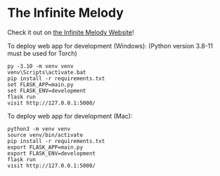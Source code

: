 # The Infinite Melody
Check it out on [the Infinite Melody Website](https://infinite-melody.nw.r.appspot.com/)!

To deploy web app for development (Windows):
(Python version 3.8-11 must be used for Torch)
```
py -3.10 -m venv venv
venv\Scripts\activate.bat
pip install -r requirements.txt
set FLASK_APP=main.py
set FLASK_ENV=development
flask run
visit http://127.0.0.1:5000/
```

To deploy web app for development (Mac):
```
python3 -m venv venv
source venv/bin/activate
pip install -r requirements.txt
export FLASK_APP=main.py
export FLASK_ENV=development
flask run
visit http://127.0.0.1:5000/
```
